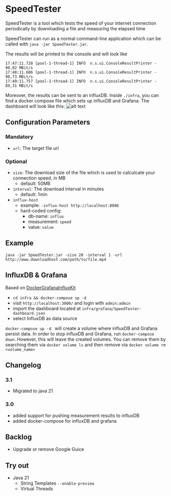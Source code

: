 # SpeedTester

SpeedTester is a tool which tests the speed of your internet connection periodically by downloading a file and measuring the elapsed time

SpeedTester can run as a normal command-line application which can be called with ``java -jar SpeedTester.jar``.

The results will be printed to the console and will look like
```
17:47:11.728 [pool-1-thread-1] INFO  n.s.ui.ConsoleResultPrinter - 90,02 MBit/s
17:48:11.686 [pool-1-thread-1] INFO  n.s.ui.ConsoleResultPrinter - 90,73 MBit/s
17:49:11.757 [pool-1-thread-1] INFO  n.s.ui.ConsoleResultPrinter - 89,31 MBit/s
```

Moreover, the results can be sent to an influxDB. Inside `./infra`, you can find a docker compose file which sets up influxDB and Grafana. The dashboard will look like this:
![alt text](grafana.png)
 
## Configuration Parameters
### Mandatory
* `url`: The target file url
### Optional
* `size`: The download size of the file which is used to calculcate your connection speed, in MB
  * default: 50MB
* `interval`: The download interval in minutes
  * default: 1min
* `influx-host`
    * example: `-influx-host http://localhost:8086`
    * hard-coded config:
        * db-name: `influx`
        * measurement: `speed`
        * value: `value`

## Example
``
java -jar SpeedTester.jar -size 20 -interval 1 -url http://www.downloadhost.com/path/to/file.mp4
``

## InfluxDB & Grafana

Based on [DockerGrafanaInfluxKit](https://github.com/BushnevYuri/DockerGrafanaInfluxKit)

* `cd infra && docker-compose up -d`
* visit `http://localhost:3000/` and login with `admin:admin`
* import the dashboard located at `infra/grafana/SpeedTester-dashboard.json`
* select InfluxDB as data source

`docker-compose up -d ` will create a volume where influxDB and Grafana persist data. In order to stop influxDB and Grafana, run `docker-compose down`.
However, this will leave the created volumes. You can remove them by searching them via `docker volume ls` and then remove via `docker volume rm <volume_name>`

## Changelog
### 3.1
* Migrated to java 21
### 3.0
* added support for pushing measurement results to influxDB
* added docker-compose for influxDB and grafana 

## Backlog
* Upgrade or remove Google Guice

## Try out
* Java 21
  * String Templates `--enable-preview`
  * Virtual Threads
